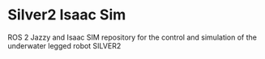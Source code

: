 # Silver2 Isaac Sim
ROS 2 Jazzy and Isaac SIM repository for the control and simulation of the underwater legged robot SILVER2
